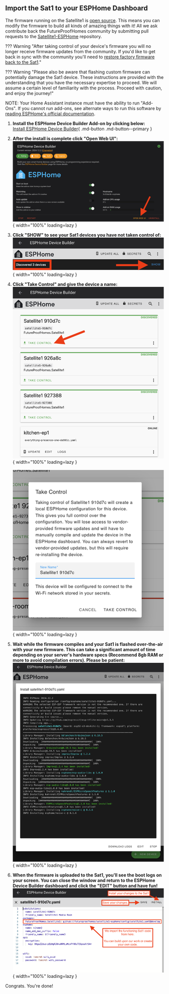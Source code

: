 ## Import the Sat1 to your ESPHome Dashboard
The firmware running on the Satellite1 is [open source](https://github.com/FutureProofHomes/Satellite1-ESPHome/blob/develop/LICENSE).  This means you can modify the firmware to build all kinds of amazing things with it!  All we ask contribute back the FutureProofHomes community by submitting pull requests to the [Satellite1-ESPHome](https://github.com/FutureProofHomes/Satellite1-ESPHome) repository.

??? Warning "After taking control of your device's firmware you will no longer receive firmware updates from the community. If you'd like to get back in sync with the community you'll need to [restore factory firmware back to the Sat1](/satellite1-faqs#faq_anchor_factory_reset)."

??? Warning "Please also be aware that flashing custom firmware can potentially damage the Sat1 device. These instructions are provided with the understanding that you have the necessary expertise to proceed. We will assume a certain level of familiarity with the process. Proceed with caution, and enjoy the journey!"

NOTE: Your Home Assistant instance must have the ability to run "Add-Ons". If you cannot run add-ons, see alternate ways to run this software by [reading ESPHome's official documentation](https://esphome.io/guides/getting_started_hassio#installing-esphome-device-compiler).

1. <b>Install the ESPHome Device Builder Add-on by clicking below:</b>
<br>[Install ESPHome Device Builder](https://my.home-assistant.io/redirect/supervisor_addon/?addon=5c53de3b_esphome&repository_url=https%3A%2F%2Fgithub.com%2Fesphome%2Fhome-assistant-addon){ .md-button .md-button--primary }

2. <b>After the install is complete click "Open Web UI":</b>
<br>![Open WebUI](/assets/esphome_device_builder/1_open_ui.png){ width="100%" loading=lazy }</br>

3. <b>Click "SHOW" to see your Sat1 devices you have not taken control of:</b>
<br>![Show Devices](/assets/esphome_device_builder/2_show_devices.png){ width="100%" loading=lazy }</br>

4. <b>Click "Take Control" and give the device a name:</b>
<br>![Take Control](/assets/esphome_device_builder/3_take_control.png){ width="100%" loading=lazy }</br>
<br>![Give device a name](/assets/esphome_device_builder/4_name_device.png){ width="100%" loading=lazy }</br>

5. <b>Wait while the firmware compiles and your Sat1 is flashed over-the-air with your new firmware. This can take a significant amount of time depending on your server's hardware specs (Recommend 8gb RAM or more to avoid compilation errors). Please be patient:</b>
<br>![Compile Firmware](/assets/esphome_device_builder/6_firmware_compile.png){ width="100%" loading=lazy }</br>

6. <b>When the firmware is uploaded to the Sat1, you'll see the boot logs on your screen. You can close the window and return to the ESPHome Device Builder dashboard and click the "EDIT" button and have fun!</b>
<br>![Edit the Firmware](/assets/esphome_device_builder/8_build_cool_stuff.png){ width="100%" loading=lazy }</br>

Congrats.  You're done!